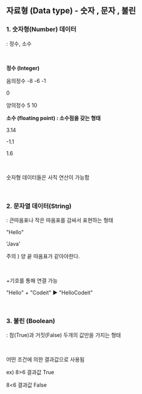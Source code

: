  ## 자료형 (Data type) - 숫자 , 문자 , 불린

### 1. 숫자형(Number) 데이터

: 정수, 소수

​

**정수 (Integer)**

음의정수 -8 -6 -1

0

양의정수 5 10

**소수 (floating point) : 소수점을 갖는 형태**

3.14

-1.1

1.6

​

숫자형 데이터들은 사칙 연산이 가능함

​

### 2. 문자열 데이터(String)

: 큰따옴표나 작은 따옴표를 감싸서 표현하는 형태


"Hello"

'Java'

주의 ) 양 끝 따옴표가 같아야한다.

​

+기호를 통해 연결 가능

"Hello" + "Codeit" ▶ "HelloCodeit"

​

### 3. 불린 (Boolean)

: 참(True)과 거짓(False) 두개의 값만을 가지는 형태

​

어떤 조건에 의한 결과값으로 사용됨

ex) 8>6 결과값 True

8<6 결과값 False
